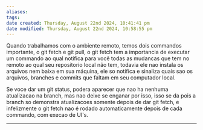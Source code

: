```yaml
---
aliases: 
tags: 
date created: Thursday, August 22nd 2024, 10:41:41 pm
date modified: Thursday, August 22nd 2024, 10:58:55 pm
---
```

Quando trabalhamos com o ambiente remoto, temos dois commandos importante, o git fetch e git pull, o git fetch tem a importancia de executar um commando ao qual notifica para você todas as mudancas que tem no remoto ao qual seu repositorio local não tem, todavia ele nao instala os arquivos nem baixa em sua máquina, ele so notifica e sinaliza quais sao os arquivos, branches e commits que faltam em seu computador local.

Se voce dar um git status, podera aparecer que nao ha nenhuma atualizacao na branch, mas nao deixe se enganar por isso, isso se da pois a branch so demonstra atualizacoes somente depois de dar git fetch, e infelizmente o git fetch nao é rodado automaticamente depois de cada commando, com execao de UI's.

---

